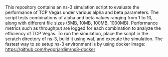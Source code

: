 This repository contains an ns-3 simulation script to evaluate the performance of TCP Vegas under various alpha and beta parameters. The script tests combinations of alpha and beta values ranging from 1 to 10, along with different file sizes (5MB, 10MB, 100MB, 1000MB). Performance metrics such as throughput are logged for each combination to analyze the efficiency of TCP Vegas. To run the simulation, place the script in the scratch directory of ns-3, build it using waf, and execute the simulation. The fastest way to so setup ns-3 environment is by using docker image: https://github.com/hygorjardim/ns3-docker